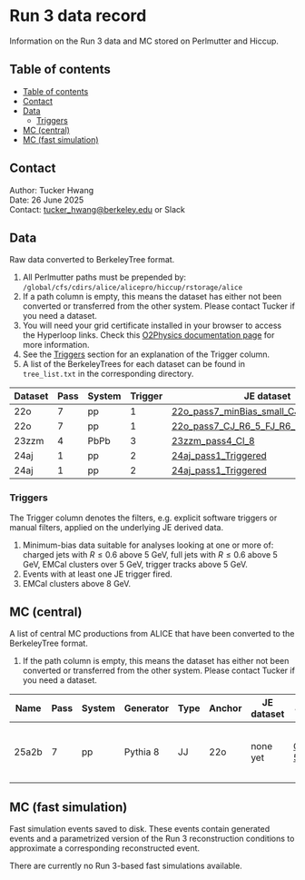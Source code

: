 # Run 3 data record

Information on the Run 3 data and MC stored on Perlmutter and Hiccup.

## Table of contents

- [Table of contents](#table-of-contents)
- [Contact](#contact)
- [Data](#data)
  - [Triggers](#triggers)
- [MC (central)](#mc-central)
- [MC (fast simulation)](#mc-fast-simulation)

## Contact

Author: Tucker Hwang  
Date: 26 June 2025  
Contact: [tucker_hwang@berkeley.edu](mailto:tucker_hwang@berkeley.edu) or Slack

## Data

Raw data converted to BerkeleyTree format.

1. All Perlmutter paths must be prepended by: `/global/cfs/cdirs/alice/alicepro/hiccup/rstorage/alice`
2. If a path column is empty, this means the dataset has either not been converted or transferred from the other system. Please contact Tucker if you need a dataset.
3. You will need your grid certificate installed in your browser to access the Hyperloop links. Check this [O2Physics documentation page](https://aliceo2group.github.io/analysis-framework/docs/gettingstarted/certificate.html) for more information.
4. See the [Triggers](#triggers) section for an explanation of the Trigger column.
5. A list of the BerkeleyTrees for each dataset can be found in `tree_list.txt` in the corresponding directory.

| Dataset | Pass | System | Trigger | JE dataset                                                                                       | Train                                                                   | Events  | Tracks  | Clusters | Perlmutter                                              | Hiccup | Notes |
|---------|------|--------|---------|--------------------------------------------------------------------------------------------------|-------------------------------------------------------------------------|---------|---------|----------|---------------------------------------------------------|--------|-------|
| 22o     | 7    | pp     | 1       | [22o_pass7_minBias_small_CJ5_FJ5_C5_TT5](https://alimonitor.cern.ch/hyperloop/view-dataset/1611) | [309453](https://alimonitor.cern.ch/hyperloop/train-run/309453/general) | &check; | &check; | &check;  | `run3/data/LHC22o_small/BerkeleyTrees`                  |                                     |       |
| 22o     | 7    | pp     | 1       | [22o_pass7_CJ_R6_5_FJ_R6_5_CL_5_TT_5](https://alimonitor.cern.ch/hyperloop/view-dataset/1745)    | [346364](https://alimonitor.cern.ch/hyperloop/train-run/346364/general) | &check; | &check; | &check;  | `run3/data/LHC22o/BerkeleyTrees`                        |   `/rstorage/alice/data/LHC22o`     |       |
| 23zzm   | 4    | PbPb   | 3       | [23zzm_pass4_Cl_8](https://alimonitor.cern.ch/hyperloop/view-dataset/1301)                       | [304817](https://alimonitor.cern.ch/hyperloop/train-run/304817/general) | &check; | &check; | &check;  | `run3/data/LHC23zzm/BerkeleyTrees`                      |                                     |       |
| 24aj    | 1    | pp     | 2       | [24aj_pass1_Triggered](https://alimonitor.cern.ch/hyperloop/view-dataset/1288)                   | [263284](https://alimonitor.cern.ch/hyperloop/train-run/263284/general) | &check; | &check; | &check;  | `run3/data/LHC24aj/BerkeleyTrees`                       |                                     |       |
| 24aj    | 1    | pp     | 2       | [24aj_pass1_Triggered](https://alimonitor.cern.ch/hyperloop/view-dataset/1288)                   | [263284](https://alimonitor.cern.ch/hyperloop/train-run/263284/general) | &check; | &check; | &check;  | `AnalysisResults/BerkeleyTrees/LHC24aj_pass1_Triggered` |                                     |       |

### Triggers

The Trigger column denotes the filters, e.g. explicit software triggers or manual filters, applied on the underlying JE derived data.

1. Minimum-bias data suitable for analyses looking at one or more of: charged jets with $R \leq 0.6$ above 5 GeV, full jets with $R \leq 0.6$ above 5 GeV, EMCal clusters over 5 GeV, trigger tracks above 5 GeV.
2. Events with at least one JE trigger fired.
3. EMCal clusters above 8 GeV.

## MC (central)

A list of central MC productions from ALICE that have been converted to the BerkeleyTree format.

1. If the path column is empty, this means the dataset has either not been converted or transferred from the other system. Please contact Tucker if you need a dataset.

| Name  | Pass | System | Generator | Type | Anchor | JE dataset | JIRA                                               | Events | Tracks | Clusters | Perlmutter | Hiccup | Notes                                            |
|-------|------|--------|-----------|------|--------|------------|----------------------------------------------------|--------|--------|----------|------------|--------|--------------------------------------------------|
| 25a2b | 7    | pp     | Pythia 8  | JJ   | 22o    | none yet   | [O2-5654](https://its.cern.ch/jira/browse/O2-5654) |        |        |          |            |        | continuous weighting with oversampling, MB gap 5 |

## MC (fast simulation)

Fast simulation events saved to disk. These events contain generated events and a parametrized version of the Run 3 reconstruction conditions to approximate a corresponding reconstructed event.

There are currently no Run 3-based fast simulations available.
